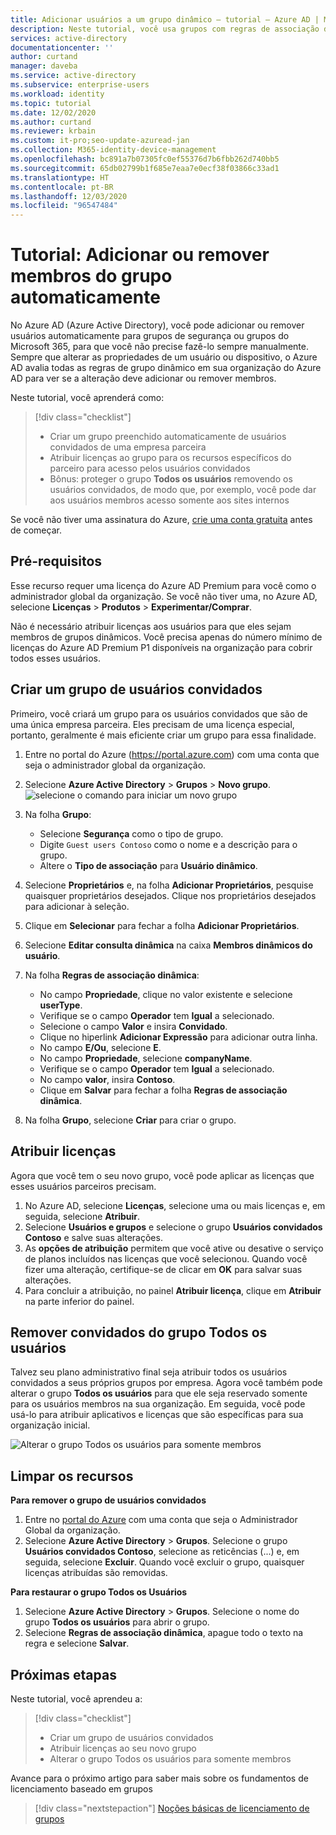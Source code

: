 ```yaml
---
title: Adicionar usuários a um grupo dinâmico – tutorial – Azure AD | Microsoft Docs
description: Neste tutorial, você usa grupos com regras de associação do usuário para adicionar ou remover usuários automaticamente
services: active-directory
documentationcenter: ''
author: curtand
manager: daveba
ms.service: active-directory
ms.subservice: enterprise-users
ms.workload: identity
ms.topic: tutorial
ms.date: 12/02/2020
ms.author: curtand
ms.reviewer: krbain
ms.custom: it-pro;seo-update-azuread-jan
ms.collection: M365-identity-device-management
ms.openlocfilehash: bc891a7b07305fc0ef55376d7b6fbb262d740bb5
ms.sourcegitcommit: 65db02799b1f685e7eaa7e0ecf38f03866c33ad1
ms.translationtype: HT
ms.contentlocale: pt-BR
ms.lasthandoff: 12/03/2020
ms.locfileid: "96547484"
---
```

# <a name="tutorial-add-or-remove-group-members-automatically"></a>Tutorial: Adicionar ou remover membros do grupo automaticamente

No Azure AD (Azure Active Directory), você pode adicionar ou remover usuários automaticamente para grupos de segurança ou grupos do Microsoft 365, para que você não precise fazê-lo sempre manualmente. Sempre que alterar as propriedades de um usuário ou dispositivo, o Azure AD avalia todas as regras de grupo dinâmico em sua organização do Azure AD para ver se a alteração deve adicionar ou remover membros.

Neste tutorial, você aprenderá como:
> [!div class="checklist"]
> * Criar um grupo preenchido automaticamente de usuários convidados de uma empresa parceira
> * Atribuir licenças ao grupo para os recursos específicos do parceiro para acesso pelos usuários convidados
> * Bônus: proteger o grupo **Todos os usuários** removendo os usuários convidados, de modo que, por exemplo, você pode dar aos usuários membros acesso somente aos sites internos

Se você não tiver uma assinatura do Azure, [crie uma conta gratuita](https://azure.microsoft.com/free/) antes de começar.

## <a name="prerequisites"></a>Pré-requisitos

Esse recurso requer uma licença do Azure AD Premium para você como o administrador global da organização. Se você não tiver uma, no Azure AD, selecione **Licenças** > **Produtos** > **Experimentar/Comprar**.

Não é necessário atribuir licenças aos usuários para que eles sejam membros de grupos dinâmicos. Você precisa apenas do número mínimo de licenças do Azure AD Premium P1 disponíveis na organização para cobrir todos esses usuários. 

## <a name="create-a-group-of-guest-users"></a>Criar um grupo de usuários convidados

Primeiro, você criará um grupo para os usuários convidados que são de uma única empresa parceira. Eles precisam de uma licença especial, portanto, geralmente é mais eficiente criar um grupo para essa finalidade.

1. Entre no portal do Azure (https://portal.azure.com) com uma conta que seja o administrador global da organização.
2. Selecione **Azure Active Directory** > **Grupos** > **Novo grupo**.
   ![selecione o comando para iniciar um novo grupo](./media/groups-dynamic-tutorial/new-group.png)
3. Na folha **Grupo**:
  
   * Selecione **Segurança** como o tipo de grupo.
   * Digite `Guest users Contoso` como o nome e a descrição para o grupo.
   * Altere o **Tipo de associação** para **Usuário dinâmico**.
   
4. Selecione **Proprietários** e, na folha **Adicionar Proprietários**, pesquise quaisquer proprietários desejados. Clique nos proprietários desejados para adicionar à seleção.
5. Clique em **Selecionar** para fechar a folha **Adicionar Proprietários**.  
6. Selecione **Editar consulta dinâmica** na caixa **Membros dinâmicos do usuário**.
7. Na folha **Regras de associação dinâmica**:

   * No campo **Propriedade**, clique no valor existente e selecione **userType**. 
   * Verifique se o campo **Operador** tem **Igual** a selecionado.  
   * Selecione o campo **Valor** e insira **Convidado**. 
   * Clique no hiperlink **Adicionar Expressão** para adicionar outra linha.
   * No campo **E/Ou**, selecione **E**.
   * No campo **Propriedade**, selecione **companyName**.
   * Verifique se o campo **Operador** tem **Igual** a selecionado.
   * No campo **valor**, insira **Contoso**.
   * Clique em **Salvar** para fechar a folha **Regras de associação dinâmica**.
   
8. Na folha **Grupo**, selecione **Criar** para criar o grupo.

## <a name="assign-licenses"></a>Atribuir licenças

Agora que você tem o seu novo grupo, você pode aplicar as licenças que esses usuários parceiros precisam.

1. No Azure AD, selecione **Licenças**, selecione uma ou mais licenças e, em seguida, selecione **Atribuir**.
2. Selecione **Usuários e grupos** e selecione o grupo **Usuários convidados Contoso** e salve suas alterações.
3. As **opções de atribuição** permitem que você ative ou desative o serviço de planos incluídos nas licenças que você selecionou. Quando você fizer uma alteração, certifique-se de clicar em **OK** para salvar suas alterações.
4. Para concluir a atribuição, no painel **Atribuir licença**, clique em **Atribuir** na parte inferior do painel.

## <a name="remove-guests-from-all-users-group"></a>Remover convidados do grupo Todos os usuários

Talvez seu plano administrativo final seja atribuir todos os usuários convidados a seus próprios grupos por empresa. Agora você também pode alterar o grupo **Todos os usuários** para que ele seja reservado somente para os usuários membros na sua organização. Em seguida, você pode usá-lo para atribuir aplicativos e licenças que são específicas para sua organização inicial.

   ![Alterar o grupo Todos os usuários para somente membros](./media/groups-dynamic-tutorial/all-users-edit.png)

## <a name="clean-up-resources"></a>Limpar os recursos

**Para remover o grupo de usuários convidados**

1. Entre no [portal do Azure](https://portal.azure.com) com uma conta que seja o Administrador Global da organização.
2. Selecione **Azure Active Directory** > **Grupos**. Selecione o grupo **Usuários convidados Contoso**, selecione as reticências (...) e, em seguida, selecione **Excluir**. Quando você excluir o grupo, quaisquer licenças atribuídas são removidas.

**Para restaurar o grupo Todos os Usuários**
1. Selecione **Azure Active Directory** > **Grupos**. Selecione o nome do grupo **Todos os usuários** para abrir o grupo.
1. Selecione **Regras de associação dinâmica**, apague todo o texto na regra e selecione **Salvar**.

## <a name="next-steps"></a>Próximas etapas

Neste tutorial, você aprendeu a:
> [!div class="checklist"]
> * Criar um grupo de usuários convidados
> * Atribuir licenças ao seu novo grupo
> * Alterar o grupo Todos os usuários para somente membros

Avance para o próximo artigo para saber mais sobre os fundamentos de licenciamento baseado em grupos
> [!div class="nextstepaction"]
> [Noções básicas de licenciamento de grupos](../fundamentals/active-directory-licensing-whatis-azure-portal.md)



